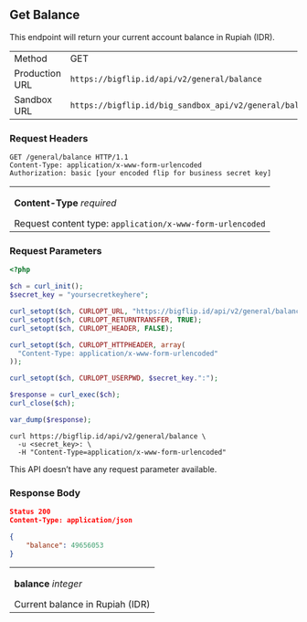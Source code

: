 <div></div>

## Get Balance

This endpoint will return your current account balance in Rupiah (IDR).

<table>
  <tbody>
    <tr>
      <td>Method</td>
      <td><span class="method get">GET</span></td>
    </tr>
    <tr>
      <td>Production URL</td>
      <td><code>https://bigflip.id/api/v2/general/balance</code></td>
    </tr>
    <tr>
      <td>Sandbox URL</td>
      <td><code>https://bigflip.id/big_sandbox_api/v2/general/balance</code></td>
    </tr>
  </tbody>
</table>

<h3 id="get-balance-request-headers">Request Headers</h3>

```http
GET /general/balance HTTP/1.1
Content-Type: application/x-www-form-urlencoded
Authorization: basic [your encoded flip for business secret key]
```

<table>
  <tbody>
    <tr>
      <td>
        <p><b>Content-Type</b> <em>required</em></p>
        Request content type: <code>application/x-www-form-urlencoded</code>
      </td>
    </tr>
  </tbody>
</table>

<h3 id="get-balance-request-parameters">Request Parameters</h3>

```php
<?php

$ch = curl_init();
$secret_key = "yoursecretkeyhere";

curl_setopt($ch, CURLOPT_URL, "https://bigflip.id/api/v2/general/balance");
curl_setopt($ch, CURLOPT_RETURNTRANSFER, TRUE);
curl_setopt($ch, CURLOPT_HEADER, FALSE);

curl_setopt($ch, CURLOPT_HTTPHEADER, array(
  "Content-Type: application/x-www-form-urlencoded"
));

curl_setopt($ch, CURLOPT_USERPWD, $secret_key.":");

$response = curl_exec($ch);
curl_close($ch);

var_dump($response);
```

```shell
curl https://bigflip.id/api/v2/general/balance \
  -u <secret_key>: \
  -H "Content-Type=application/x-www-form-urlencoded"
```

This API doesn’t have any request parameter available.

<h3 id="get-balance-response-body">Response Body</h3>

```json
Status 200
Content-Type: application/json

{
    "balance": 49656053
}
```

<table>
  <tbody>
    <tr>
      <td>
        <p><b>balance</b> <em>integer</em></p>
        Current balance in Rupiah (IDR)
      </td>
    </tr>
  </tbody>
</table>
